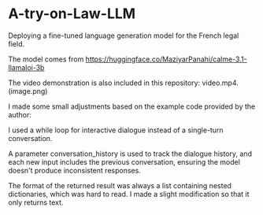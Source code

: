 # A-try-on-Law-LLM


Deploying a fine-tuned language generation model for the French legal field.


The model comes from https://huggingface.co/MaziyarPanahi/calme-3.1-llamaloi-3b


The video demonstration is also included in this repository: video.mp4.
(image.png)

I made some small adjustments based on the example code provided by the author:

I used a while loop for interactive dialogue instead of a single-turn conversation.

A parameter conversation_history is used to track the dialogue history, and each new input includes the previous conversation, ensuring the model doesn't produce inconsistent responses.

The format of the returned result was always a list containing nested dictionaries, which was hard to read. I made a slight modification so that it only returns text.
